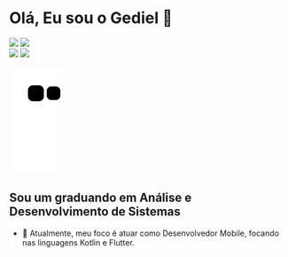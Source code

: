 # Olá, Eu sou o Gediel 👋

<div>
  <img height="180em" src="https://github-readme-stats.vercel.app/api?username=Gediel99&show_icons=true&theme=dracula&include_all_commits=true&count_private=true"/>
  <img height="180em" src="https://github-readme-stats.vercel.app/api/top-langs/?username=Gediel99&layout=compact&langs_count=7&theme=dracula"/>
</div>
<div> 
  <a href = "mailto:gediel240399@gmail.com"><img src="https://img.shields.io/badge/-Gmail-%23333?style=for-the-badge&logo=gmail&logoColor=white" target="_blank"></a>
  <a href="https://www.linkedin.com/in/gediel-durães-de-almeida-a11930249" target="_blank"><img src="https://img.shields.io/badge/-LinkedIn-%230077B5?style=for-the-badge&logo=linkedin&logoColor=white" target="_blank"></a> 
 
  ![Snake animation](https://github.com/rafaballerini/rafaballerini/blob/output/github-contribution-grid-snake.svg)
 
</div>

## Sou um graduando em Análise e Desenvolvimento de Sistemas

- 📱  Atualmente, meu foco é atuar como Desenvolvedor Mobile, focando nas linguagens Kotlin e Flutter.
